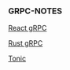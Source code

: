 ### GRPC-NOTES



[React gRPC](https://daily.dev/blog/build-a-chat-app-using-grpc-and-reactjs#userslist)

[Rust gRPC](https://konghq.com/blog/engineering/building-grpc-apis-with-rust)

[Tonic](https://github.com/pollyolly/tonic)
